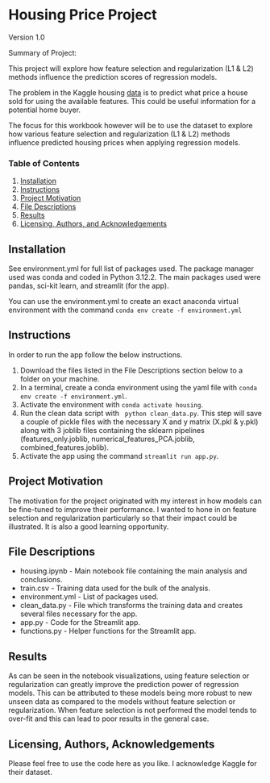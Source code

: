 # Housing Price Project
Version 1.0

Summary of Project:

This project will explore how feature selection and regularization (L1 & L2) methods influence the prediction scores of regression models.

The problem in the Kaggle housing <a href="https://www.kaggle.com/competitions/house-prices-advanced-regression-techniques/data">data</a> is to predict what price a house sold for using the available features.  This could be useful information for a potential home buyer.  

The focus for this workbook however will be to use the dataset to explore how various feature selection and regularization (L1 & L2) methods influence predicted housing prices when applying regression models.  


### Table of Contents

1. [Installation](#installation)
2. [Instructions](#instructions)
3. [Project Motivation](#motivation)
4. [File Descriptions](#files)
5. [Results](#results)
6. [Licensing, Authors, and Acknowledgements](#licensing)

## Installation <a name="installation"></a>

See environment.yml for full list of packages used.  The package manager used was conda and coded in Python 3.12.2.  The main packages used were pandas, sci-kit learn, and streamlit (for the app).

You can use the environment.yml to create an exact anaconda virtual environment with the command `conda env create -f environment.yml`

## Instructions <a name="instructions"></a>
In order to run the app follow the below instructions.

1. Download the files listed in the File Descriptions section below to a folder on your machine.
2. In a terminal, create a conda environment using the yaml file with `conda env create -f environment.yml`.
3. Activate the environment with `conda activate housing`.
4. Run the clean data script with ` python clean_data.py`.  This step will save a couple of pickle files with the necessary X and y matrix (X.pkl & y.pkl) along with 3 joblib files containing the sklearn pipelines (features_only.joblib, numerical_features_PCA.joblib, combined_features.joblib).
5. Activate the app using the command `streamlit run app.py`.

## Project Motivation<a name="motivation"></a>

The motivation for the project originated with my interest in how models can be fine-tuned to improve their performance.  I wanted to hone in on feature selection and regularization particularly so that their impact could be illustrated.  It is also a good learning opportunity.

## File Descriptions <a name="files"></a>

* housing.ipynb - Main notebook file containing the main analysis and conclusions.
* train.csv - Training data used for the bulk of the analysis.
* environment.yml - List of packages used.
* clean_data.py - File which transforms the training data and creates several files necessary for the app.
* app.py - Code for the Streamlit app.
* functions.py - Helper functions for the Streamlit app.

## Results<a name="results"></a>

As can be seen in the notebook visualizations, using feature selection or regularization can greatly improve the prediction power of regression models.  This can be attributed to these models being more robust to new unseen data as compared to the models without feature selection or regularization.  When feature selection is not performed the model tends to over-fit and this can lead to poor results in the general case. 

## Licensing, Authors, Acknowledgements<a name="licensing"></a>

Please feel free to use the code here as you like.  I acknowledge Kaggle for their dataset.

